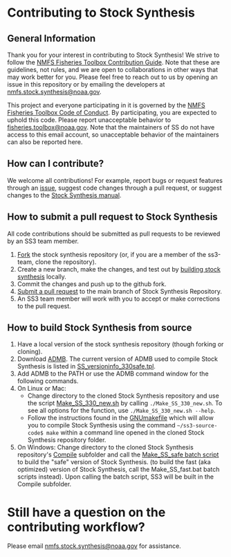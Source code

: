 # Contributing to Stock Synthesis

## General Information

Thank you for your interest in contributing to Stock Synthesis! We strive to follow the [NMFS Fisheries Toolbox Contribution Guide](https://github.com/nmfs-fish-tools/Resources/blob/master/CONTRIBUTING.md). Note that these are guidelines, not rules, and we are open to collaborations in other ways that may work better for you. Please feel free to reach out to us by opening an issue in this repository or by emailing the developers at nmfs.stock.synthesis@noaa.gov.

This project and everyone participating in it is governed by the [NMFS Fisheries Toolbox Code of Conduct](https://github.com/nmfs-fish-tools/Resources/blob/master/CODE_OF_CONDUCT.md). By participating, you are expected to uphold this code. Please report unacceptable behavior to [fisheries.toolbox@noaa.gov](mailto:fisheries.toolbox@noaa.gov). Note that the maintainers of SS do not have access to this email account, so unacceptable behavior of the maintainers can also be reported here.

## How can I contribute?

We welcome all contributions! For example, report bugs or request features through an [issue](https://github.com/nmfs-ost/ss3-source-code/issues), suggest code changes through a pull request, or suggest changes to the [Stock Synthesis manual](https://github.com/nmfs-ost/ss3-doc).

## How to submit a pull request to Stock Synthesis

All code contributions should be submitted as pull requests to be reviewed by an SS3 team member.

1. [Fork](https://docs.github.com/en/github/getting-started-with-github/fork-a-repo) the stock synthesis repository (or, if you are a member of the ss3-team, clone the repository).
2. Create a new branch, make the changes, and test out by [building stock synthesis](#how-to-build-stock-synthesis-from-source) locally.
3. Commit the changes and push up to the github fork.
4. [Submit a pull request](https://docs.github.com/en/github/collaborating-with-issues-and-pull-requests/creating-a-pull-request-from-a-fork) to the main branch of Stock Synthesis Repository.
5. An SS3 team member will work with you to accept or make corrections to the pull request.

## How to build Stock Synthesis from source

1. Have a local version of the stock synthesis repository (though forking or cloning).
2. Download [ADMB](http://www.admb-project.org/). The current version of ADMB used to compile Stock Synthesis is listed in [SS_versioninfo_330safe.tpl](https://github.com/nmfs-ost/ss3-source-code/blob/main/SS_versioninfo_330safe.tpl).
3. Add ADMB to the PATH or use the ADMB command window for the following commands.
4. On Linux or Mac:
    - Change directory to the cloned Stock Synthesis repository and use the script [Make_SS_330_new.sh](https://github.com/nmfs-ost/ss3-source-code/blob/main/Make_SS_330_new.sh) by calling `./Make_SS_330_new.sh`. To see all options for the function, use `./Make_SS_330_new.sh --help`.
    - Follow the instructions found in the [GNUmakefile](https://github.com/nmfs-ost/ss3-source-code/blob/main/GNUmakefile) which will allow you to compile Stock Synthesis using the command `~/ss3-source-code$ make` within a command line opened in the cloned Stock Synthesis repository folder.
6. On Windows: Change directory to the cloned Stock Synthesis repository's [Compile](https://github.com/nmfs-ost/ss3-source-code/tree/main/Compile) subfolder and call the [Make_SS_safe batch script](https://github.com/nmfs-ost/ss3-source-code/blob/main/Compile/Make_SS_safe.bat) to build the "safe" version of Stock Synthesis. (to build the fast (aka optimized) version of Stock Synthesis, call the Make_SS_fast.bat batch scripts instead). Upon calling the batch script, SS3 will be built in the Compile subfolder.

# Still have a question on the contributing workflow?

Please email nmfs.stock.synthesis@noaa.gov for assistance.
